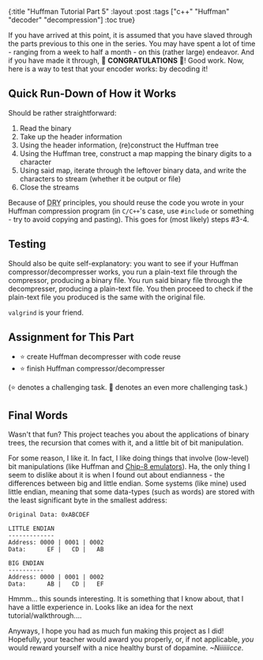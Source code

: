 {:title "Huffman Tutorial Part 5"
 :layout :post
 :tags  ["c++" "Huffman" "decoder" "decompression"]
 :toc true}

If you have arrived at this point, it is assumed that you have slaved through
the parts previous to this one in the series. You may have spent a lot of time -
ranging from a week to half a month - on this (rather large) endeavor. And if
you have made it through, :confetti_ball: **CONGRATULATIONS** :confetti_ball:!
Good work. Now, here is a way to test that your encoder works: by decoding it!

## Quick Run-Down of How it Works

Should be rather straightforward:

1. Read the binary
2. Take up the header information
3. Using the header information, (re)construct the Huffman tree
4. Using the Huffman tree, construct a map mapping the binary digits to a
   character
5. Using said map, iterate through the leftover binary data, and write
   the characters to stream (whether it be output or file)
6. Close the streams

Because of <abbr title="Don't Repeat Yourself">DRY</abbr> principles, you
should reuse the code you wrote in your Huffman compression program (in
`C/C++`'s case, use `#include` or something - try to avoid copying and
pasting). This goes for (most likely) steps #3-4.

## Testing

Should also be quite self-explanatory: you want to see if your Huffman
compressor/decompresser works, you run a plain-text file through the
compressor, producing a binary file. You run said binary file through the
decompresser, producing a plain-text file. You then proceed to check if the
plain-text file you produced is the same with the original file.

`valgrind` is your friend.

## Assignment for This Part

- :star: create Huffman decompresser with code reuse
- :star: finish Huffman compressor/decompresser

(:star: denotes a challenging task. :star2: denotes an even more challenging
  task.)

## Final Words

Wasn't that fun? This project teaches you about the applications of binary
trees, the recursion that comes with it, and a little bit of bit manipulation.

For some reason, I like it. In fact, I like doing things that involve
(low-level) bit manipulations (like Huffman and [Chip-8 emulators][c8]). Ha,
the only thing I seem to dislike about it is when I found out about
endianness - the differences between big and little endian. Some systems (like
mine) used little endian, meaning that some data-types (such as words) are
stored with the least significant byte in the smallest address:

```
Original Data: 0xABCDEF

LITTLE ENDIAN
-------------
Address: 0000 | 0001 | 0002
Data:      EF |   CD |   AB

BIG ENDIAN
----------
Address: 0000 | 0001 | 0002
Data:      AB |   CD |   EF
```

Hmmm... this sounds interesting. It is something that I know about, that I have
a little experience in. Looks like an idea for the next tutorial/walkthrough....

Anyways, I hope you had as much fun making this project as I did! Hopefully,
your teacher would award you properly, or, if not applicable, *you* would
reward yourself with a nice healthy burst of dopamine. *~Niiiiiicce*.

[c8]: https://github.com/cheukyin699/chip-8-tools
